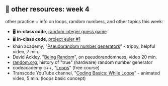 ## 🤖 other resources: week 4

other practice + info on loops, random numbers, and other topics this week:
- 🖥️ **in-class code**, [random integer guess game](https://replit.com/@mab253/number-guess-random#main.cpp)
- 🖥️ **in-class code**, [project euler #1](https://replit.com/@mab253/projectEuler-1#main.cpp)
- khan academy, "[Pseudorandom number generators](https://www.youtube.com/watch?v=GtOt7EBNEwQ)" - trippy, helpful video, 7 min.
- David Ackley, "[Being Random](https://www.youtube.com/watch?v=_tN2ev3hO14)", on pseudorandomness, video 20 min.
- [random.org](https://www.random.org/history/), history of "true" (hardware) random number generator
- codeacademy c++, "[Loops](https://www.codecademy.com/courses/learn-c-plus-plus/lessons/cpp-loops/exercises/introduction)" (free course)
- Transcode YouTube channel, "[Coding Basics: While Loops](https://youtu.be/v-K-4KuA8mQ)" - animated video, 5 min. (loops basic concept)


